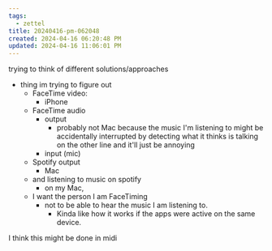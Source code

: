 ```yaml
---
tags:
  - zettel
title: 20240416-pm-062048
created: 2024-04-16 06:20:48 PM
updated: 2024-04-16 11:06:01 PM
---
```

trying to think of different solutions/approaches
- thing im trying to figure out
	- FaceTime video:
		- iPhone 
	- FaceTime audio
		- output 
			- probably not Mac because the music I'm listening to might be accidentally interrupted by detecting what it thinks is talking on the other line and it'll just be annoying
		- input (mic)
	- Spotify output 
		- Mac 
	- and listening to music on spotify 
		- on my Mac,
	- I want the person I am FaceTiming 
		- not to be able to hear the music I am listening to. 
			- Kinda like how it works if the apps were active on the same device. 

I think this might be done in midi 
